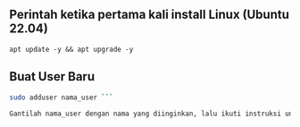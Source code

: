 ## Perintah ketika pertama kali install Linux (Ubuntu 22.04) 

`apt update -y && apt upgrade -y`

## Buat User Baru
```bash
sudo adduser nama_user ```

Gantilah nama_user dengan nama yang diinginkan, lalu ikuti instruksi untuk mengatur password dan informasi lainnya.


